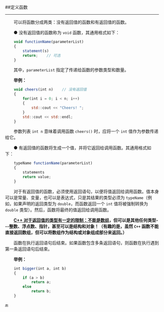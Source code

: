 ##定义函数

---

&emsp;&emsp;可以将函数分成两类：没有返回值的函数和有返回值的函数。

&emsp;&emsp;● 没有返回值的函数称为 `void` 函数，其通用格式如下：

```javascript
    void functionName(parameterList)
    {
        statement(s)
        return;    // 可选
    }
```

&emsp;&emsp;其中，`parameterList` 指定了传递给函数的参数类型和数量。

&emsp;&emsp;**举例：**

```javascript
    void cheers(int n)    // 没有返回值
    {
        for(int i = 0; i < n; i++)
        {
            std::cout << "Cheers! ";
        }
        std::cout << std::endl;
    }
```
&emsp;&emsp;参数列表 `int n` 意味着调用函数 `cheers()` 时，应将一个 `int` 值作为参数传递给它。


&emsp;&emsp;● 有返回值的函数将生成一个值，并将它返回给调用函数。其通用格式如下：

```javascript
    typeName functionName(parameterList)
    {
        statements
        return value;
    }
```
&emsp;&emsp;对于有返回值的函数，必须使用返回语句，以便将值返回给调用函数。值本身可以是常量、变量，也可以是表达式，只是其结果的类型必须为 `typeName`（例如，如果声明的返回类型为 `double`，而函数返回一个 `int` 值将被强制转换为 `double` 类型）。然后，函数将最终的值返回给调用函数。

&emsp;&emsp;**[C++ 对于返回值的类型有一定的限制：不能是数组]()，但可以是其他任何类型---整数、浮点数、指针，甚至可以是结构和对象！（有趣的是，虽然 `C++` 函数不能直接返回数组，但可以将数组作为结构或对象组成部分来返回。）**

&emsp;&emsp;函数在执行返回语句后结束。如果函数包含多条返回语句，则函数在执行遇到第一条返回语句后结束。

&emsp;&emsp;**举例：**

```javascript
    int bigger(int a, int b)
    {
        if (a > b)
            return a;
        else
            return b;
    }
```


🔚